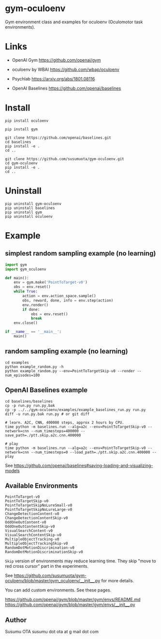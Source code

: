 # gym-oculoenv

Gym environment class and examples for oculoenv (Oculomotor task environments).


# Links

- OpenAI Gym
https://github.com/openai/gym

- oculoenv by WBAI
https://github.com/wbap/oculoenv

- Psychlab
https://arxiv.org/abs/1801.08116

- OpenAI Baselines
https://github.com/openai/baselines


# Install

```
pip install oculoenv

pip install gym

git clone https://github.com/openai/baselines.git
cd baselines
pip install -e .
cd ..

git clone https://github.com/susumuota/gym-oculoenv.git
cd gym-oculoenv
pip install -e .
cd ..
```


# Uninstall

```
pip uninstall gym-oculoenv
pip uninstall baselines
pip uninstall gym
pip uninstall oculoenv
```


# Example

## simplest random sampling example (no learning)

```python
import gym
import gym_oculoenv

def main():
    env = gym.make('PointToTarget-v0')
    obs = env.reset()
    while True:
        action = env.action_space.sample()
        obs, reward, done, info = env.step(action)
        env.render()
        if done:
            obs = env.reset()
            break
    env.close()

if __name__ == '__main__':
    main()
```

## random sampling example (no learning)

```
cd examples
python example_random.py -h
python example_random.py --env=PointToTargetSkip-v0 --render --num_episodes=100
```

## OpenAI Baselines example

```
cd baselines/baselines
cp -p run.py run.py.bak
cp -p ../../gym-oculoenv/examples/example_baselines_run.py run.py
diff -u run.py.bak run.py # or git diff

# learn. A2C, CNN, 400000 steps, approx 2 hours by CPU.
time python -m baselines.run --alg=a2c --env=PointToTargetSkip-v0 --network=cnn --num_timesteps=400000 --save_path=./ptt.skip.a2c.cnn.400000

# play
time python -m baselines.run --alg=a2c --env=PointToTargetSkip-v0 --network=cnn --num_timesteps=0 --load_path=./ptt.skip.a2c.cnn.400000 --play
```

See https://github.com/openai/baselines#saving-loading-and-visualizing-models


## Available Environments

```
PointToTarget-v0
PointToTargetSkip-v0
PointToTargetSkipNoLureSmall-v0
PointToTargetSkipNoLureLarge-v0
ChangeDetectionContent-v0
ChangeDetectionContentSkip-v0
OddOneOutContent-v0
OddOneOutContentSkip-v0
VisualSearchContent-v0
VisualSearchContentSkip-v0
MultipleObjectTracking-v0
MultipleObjectTrackingSkip-v0
RandomDotMotionDiscrimination-v0
RandomDotMotionDiscriminationSkip-v0
```

`Skip` version of environments may reduce learning time. They skip "move to red cross cursor" part in the experiments.

See https://github.com/susumuota/gym-oculoenv/blob/master/gym_oculoenv/__init__.py for more details.

You can add custom environments. See these pages.

https://github.com/openai/gym/blob/master/gym/envs/README.md
https://github.com/openai/gym/blob/master/gym/envs/__init__.py


## Author

Susumu OTA  susumu dot ota at g mail dot com

